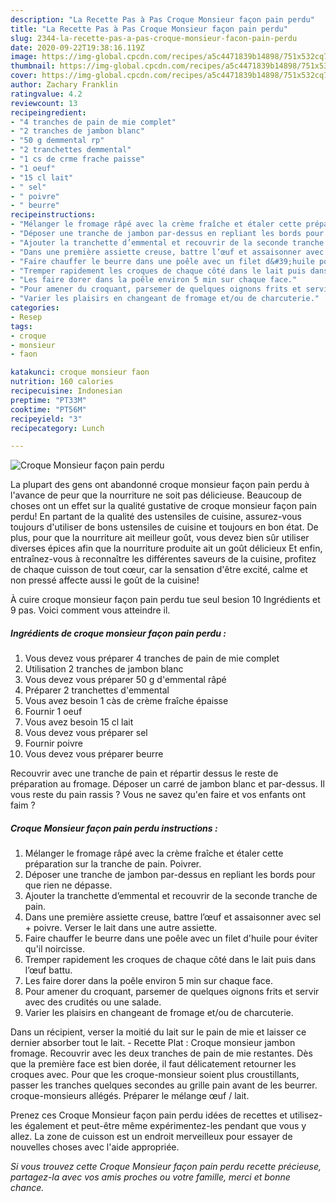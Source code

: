 ```yaml
---
description: "La Recette Pas à Pas Croque Monsieur façon pain perdu"
title: "La Recette Pas à Pas Croque Monsieur façon pain perdu"
slug: 2344-la-recette-pas-a-pas-croque-monsieur-facon-pain-perdu
date: 2020-09-22T19:38:16.119Z
image: https://img-global.cpcdn.com/recipes/a5c4471839b14898/751x532cq70/croque-monsieur-facon-pain-perdu-photo-principale-de-la-recette.jpg
thumbnail: https://img-global.cpcdn.com/recipes/a5c4471839b14898/751x532cq70/croque-monsieur-facon-pain-perdu-photo-principale-de-la-recette.jpg
cover: https://img-global.cpcdn.com/recipes/a5c4471839b14898/751x532cq70/croque-monsieur-facon-pain-perdu-photo-principale-de-la-recette.jpg
author: Zachary Franklin
ratingvalue: 4.2
reviewcount: 13
recipeingredient:
- "4 tranches de pain de mie complet"
- "2 tranches de jambon blanc"
- "50 g demmental rp"
- "2 tranchettes demmental"
- "1 cs de crme frache paisse"
- "1 oeuf"
- "15 cl lait"
- " sel"
- " poivre"
- " beurre"
recipeinstructions:
- "Mélanger le fromage râpé avec la crème fraîche et étaler cette préparation sur la tranche de pain. Poivrer."
- "Déposer une tranche de jambon par-dessus en repliant les bords pour que rien ne dépasse."
- "Ajouter la tranchette d’emmental et recouvrir de la seconde tranche de pain."
- "Dans une première assiette creuse, battre l’œuf et assaisonner avec sel + poivre. Verser le lait dans une autre assiette."
- "Faire chauffer le beurre dans une poêle avec un filet d&#39;huile pour éviter qu&#39;il noircisse."
- "Tremper rapidement les croques de chaque côté dans le lait puis dans l’œuf battu."
- "Les faire dorer dans la poêle environ 5 min sur chaque face."
- "Pour amener du croquant, parsemer de quelques oignons frits et servir avec des crudités ou une salade."
- "Varier les plaisirs en changeant de fromage et/ou de charcuterie."
categories:
- Resep
tags:
- croque
- monsieur
- faon

katakunci: croque monsieur faon 
nutrition: 160 calories
recipecuisine: Indonesian
preptime: "PT33M"
cooktime: "PT56M"
recipeyield: "3"
recipecategory: Lunch

---
```



![Croque Monsieur façon pain perdu](https://img-global.cpcdn.com/recipes/a5c4471839b14898/751x532cq70/croque-monsieur-facon-pain-perdu-photo-principale-de-la-recette.jpg)

La plupart des gens ont abandonné croque monsieur façon pain perdu à l'avance de peur que la nourriture ne soit pas délicieuse. Beaucoup de choses ont un effet sur la qualité gustative de croque monsieur façon pain perdu! En partant de la qualité des ustensiles de cuisine, assurez-vous toujours d'utiliser de bons ustensiles de cuisine et toujours en bon état. De plus, pour que la nourriture ait meilleur goût, vous devez bien sûr utiliser diverses épices afin que la nourriture produite ait un goût délicieux Et enfin, entraînez-vous à reconnaître les différentes saveurs de la cuisine, profitez de chaque cuisson de tout cœur, car la sensation d'être excité, calme et non pressé affecte aussi le goût de la cuisine!

<!--inarticleads1-->

À cuire croque monsieur façon pain perdu tue seul besion 10 Ingrédients et 9 pas. Voici comment vous atteindre il.

##### Ingrédients de croque monsieur façon pain perdu :

1. Vous devez vous préparer 4 tranches de pain de mie complet
1. Utilisation 2 tranches de jambon blanc
1. Vous devez vous préparer 50 g d&#39;emmental râpé
1. Préparer 2 tranchettes d&#39;emmental
1. Vous avez besoin 1 càs de crème fraîche épaisse
1. Fournir 1 oeuf
1. Vous avez besoin 15 cl lait
1. Vous devez vous préparer  sel
1. Fournir  poivre
1. Vous devez vous préparer  beurre


Recouvrir avec une tranche de pain et répartir dessus le reste de préparation au fromage. Déposer un carré de jambon blanc et par-dessus. Il vous reste du pain rassis ? Vous ne savez qu&#39;en faire et vos enfants ont faim ? 

<!--inarticleads2-->

##### Croque Monsieur façon pain perdu instructions :

1. Mélanger le fromage râpé avec la crème fraîche et étaler cette préparation sur la tranche de pain. Poivrer.
1. Déposer une tranche de jambon par-dessus en repliant les bords pour que rien ne dépasse.
1. Ajouter la tranchette d’emmental et recouvrir de la seconde tranche de pain.
1. Dans une première assiette creuse, battre l’œuf et assaisonner avec sel + poivre. Verser le lait dans une autre assiette.
1. Faire chauffer le beurre dans une poêle avec un filet d&#39;huile pour éviter qu&#39;il noircisse.
1. Tremper rapidement les croques de chaque côté dans le lait puis dans l’œuf battu.
1. Les faire dorer dans la poêle environ 5 min sur chaque face.
1. Pour amener du croquant, parsemer de quelques oignons frits et servir avec des crudités ou une salade.
1. Varier les plaisirs en changeant de fromage et/ou de charcuterie.


Dans un récipient, verser la moitié du lait sur le pain de mie et laisser ce dernier absorber tout le lait. - Recette Plat : Croque monsieur jambon fromage. Recouvrir avec les deux tranches de pain de mie restantes. Dès que la première face est bien dorée, il faut délicatement retourner les croques avec. Pour que les croque-monsieur soient plus croustillants, passer les tranches quelques secondes au grille pain avant de les beurrer. croque-monsieurs allégés. Préparer le mélange œuf / lait. 

<!--inarticleads1-->

<p>
Prenez ces Croque Monsieur façon pain perdu idées de recettes et utilisez-les également et peut-être même expérimentez-les pendant que vous y allez. La zone de cuisson est un endroit merveilleux pour essayer de nouvelles choses avec l'aide appropriée.
</p>

<p>
<i>Si vous trouvez cette Croque Monsieur façon pain perdu recette précieuse, partagez-la avec vos amis proches ou votre famille, merci et bonne chance.</i>
</p>
